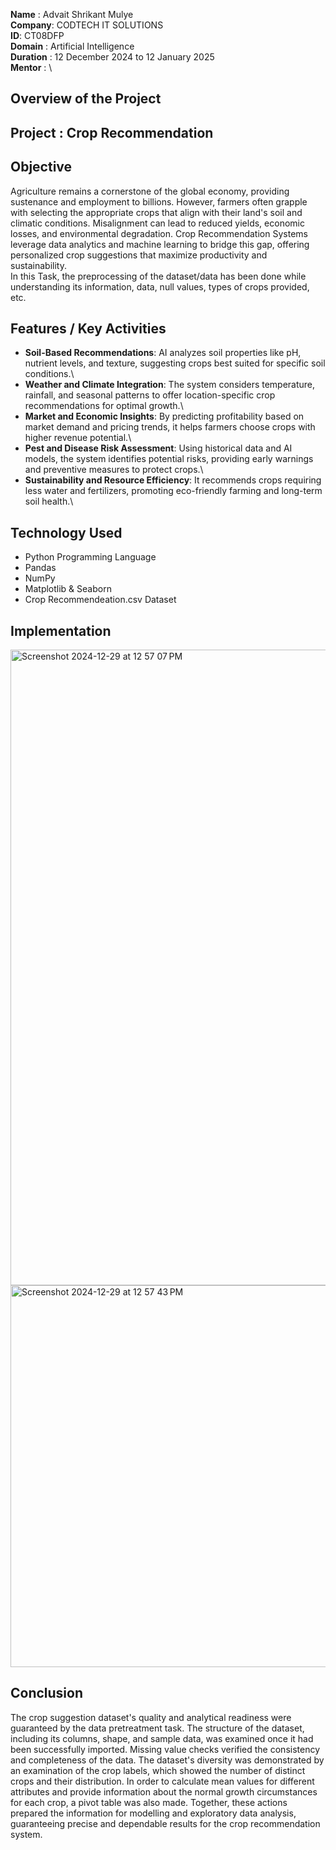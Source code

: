 **Name** : Advait Shrikant Mulye\
**Company**: CODTECH IT SOLUTIONS\
**ID**: CT08DFP\
**Domain** : Artificial Intelligence\
**Duration** : 12 December 2024 to 12 January 2025\
**Mentor** : \

## **Overview of the Project**
## Project : Crop Recommendation
## Objective
Agriculture remains a cornerstone of the global economy, providing sustenance and employment to billions. However, farmers often grapple with selecting the appropriate crops that align with their land's soil and climatic conditions. Misalignment can lead to reduced yields, economic losses, and environmental degradation. Crop Recommendation Systems leverage data analytics and machine learning to bridge this gap, offering personalized crop suggestions that maximize productivity and sustainability.\
In this Task, the preprocessing of the dataset/data has been done while understanding its information, data, null values, types of crops provided, etc.

## Features / Key Activities
- **Soil-Based Recommendations**: AI analyzes soil properties like pH, nutrient levels, and texture, suggesting crops best suited for specific soil conditions.\
- **Weather and Climate Integration**: The system considers temperature, rainfall, and seasonal patterns to offer location-specific crop recommendations for optimal growth.\
- **Market and Economic Insights**: By predicting profitability based on market demand and pricing trends, it helps farmers choose crops with higher revenue potential.\
- **Pest and Disease Risk Assessment**: Using historical data and AI models, the system identifies potential risks, providing early warnings and preventive measures to protect crops.\
- **Sustainability and Resource Efficiency**: It recommends crops requiring less water and fertilizers, promoting eco-friendly farming and long-term soil health.\

## Technology Used
- Python Programming Language
- Pandas
- NumPy
- Matplotlib & Seaborn
- Crop Recommendeation.csv Dataset

## Implementation
<img width="1017" alt="Screenshot 2024-12-29 at 12 57 07 PM" src="https://github.com/user-attachments/assets/97e405f8-2be3-4f63-9f42-2ba92d7a52a7" />
<img width="611" alt="Screenshot 2024-12-29 at 12 57 43 PM" src="https://github.com/user-attachments/assets/9b2c3338-5f61-47e7-a7e9-56b444b5f61a" />

## Conclusion
The crop suggestion dataset's quality and analytical readiness were guaranteed by the data pretreatment task. The structure of the dataset, including its columns, shape, and sample data, was examined once it had been successfully imported. Missing value checks verified the consistency and completeness of the data. The dataset's diversity was demonstrated by an examination of the crop labels, which showed the number of distinct crops and their distribution. In order to calculate mean values for different attributes and provide information about the normal growth circumstances for each crop, a pivot table was also made. Together, these actions prepared the information for modelling and exploratory data analysis, guaranteeing precise and dependable results for the crop recommendation system.
